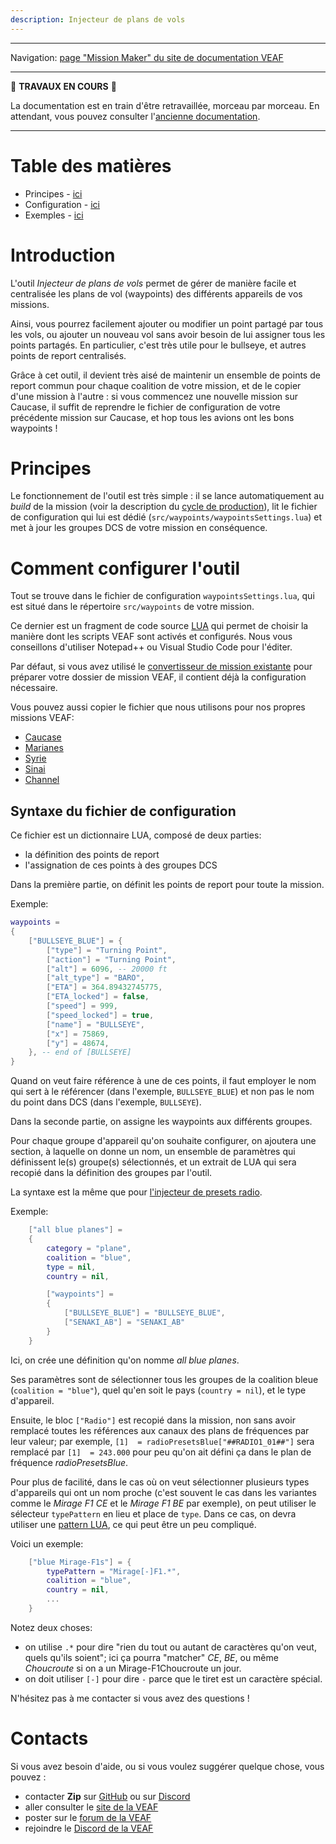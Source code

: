 ```yaml
---
description: Injecteur de plans de vols
---
```


-----------------------------

Navigation: [page "Mission Maker" du site de documentation VEAF](./index.md)

-----------------------------

🚧 **TRAVAUX EN COURS** 🚧

La documentation est en train d'être retravaillée, morceau par morceau. 
En attendant, vous pouvez consulter l'[ancienne documentation](https://github.com/VEAF/VEAF-Mission-Creation-Tools/blob/master/old_documentation/_index.md).

-----------------------------

# Table des matières

- Principes - [ici](#principes)
- Configuration - [ici](#comment-configurer-le-module)
- Exemples - [ici](#exemples-complets)

# Introduction

L'outil *Injecteur de plans de vols* permet de gérer de manière facile et centralisée les plans de vol (waypoints) des différents appareils de
 vos missions.

Ainsi, vous pourrez facilement ajouter ou modifier un point partagé par tous les vols, ou ajouter un nouveau vol sans avoir besoin de lui assigner tous les points partagés. En particulier, c'est très utile pour le bullseye, et autres points de report centralisés.

Grâce à cet outil, il devient très aisé de maintenir un ensemble de points de report commun pour chaque coalition de votre mission, et de le copier d'une mission à l'autre : si vous commencez une nouvelle mission sur Caucase, il suffit de reprendre le fichier de configuration de votre précédente mission sur Caucase, et hop tous les avions ont les bons waypoints !

# Principes

Le fonctionnement de l'outil est très simple : il se lance automatiquement au *build* de la mission (voir la description du  [cycle de production](./index.md#cycle-de-production)), lit le fichier de configuration qui lui est dédié (`src/waypoints/waypointsSettings.lua`) et met à jour les groupes DCS de votre mission en conséquence.

# Comment configurer l'outil

Tout se trouve dans le fichier de configuration `waypointsSettings.lua`, qui est situé dans le répertoire `src/waypoints` de votre mission.

Ce dernier est un fragment de code source [LUA](https://fr.wikipedia.org/wiki/Lua) qui permet de choisir la manière dont les scripts VEAF sont activés et configurés. Nous vous conseillons d'utiliser Notepad++ ou Visual Studio Code pour l'éditer.

Par défaut, si vous avez utilisé le [convertisseur de mission existante][VEAF-mission-converter-repository] pour préparer votre dossier de mission VEAF, il contient déjà la configuration nécessaire.

Vous pouvez aussi copier le fichier que nous utilisons pour nos propres missions VEAF:

- [Caucase](https://github.com/VEAF/VEAF-Open-Training-Mission-Caucasus/blob/master/src/waypoints/waypointsSettings.lua)
- [Marianes](https://github.com/VEAF/VEAF-Open-Training-Mission-Marianas/blob/master/src/waypoints/waypointsSettings.lua)
- [Syrie](https://github.com/VEAF/VEAF-Open-Training-Mission-Syria/blob/master/src/waypoints/waypointsSettings.lua)
- [Sinai](https://github.com/VEAF/VEAF-Open-Training-Mission-Sinai/blob/master/src/waypoints/waypointsSettings.lua)
- [Channel](https://github.com/VEAF/VEAF-Open-Training-WW2-TheChannel/blob/main/src/waypoints/waypointsSettings.lua)

## Syntaxe du fichier de configuration

Ce fichier est un dictionnaire LUA, composé de deux parties:

- la définition des points de report
- l'assignation de ces points à des groupes DCS

Dans la première partie, on définit les points de report pour toute la mission.

Exemple:
```lua
waypoints =
{
    ["BULLSEYE_BLUE"] = {
        ["type"] = "Turning Point",
        ["action"] = "Turning Point",
        ["alt"] = 6096, -- 20000 ft
        ["alt_type"] = "BARO",
        ["ETA"] = 364.89432745775,
        ["ETA_locked"] = false,
        ["speed"] = 999,
        ["speed_locked"] = true,
        ["name"] = "BULLSEYE",
        ["x"] = 75869,
        ["y"] = 48674,
    }, -- end of [BULLSEYE]
}
```

Quand on veut faire référence à une de ces points, il faut employer le nom qui sert à le référencer (dans l'exemple, `BULLSEYE_BLUE`) et non pas le nom du point dans DCS (dans l'exemple, `BULLSEYE`).

Dans la seconde partie, on assigne les waypoints aux différents groupes.

Pour chaque groupe d'appareil qu'on souhaite configurer, on ajoutera une section, à laquelle on donne un nom, un ensemble de paramètres qui définissent le(s) groupe(s) sélectionnés, et un extrait de LUA qui sera recopié dans la définition des groupes par l'outil.

La syntaxe est la même que pour [l'injecteur de presets radio](./presets.md).

Exemple:

```lua
    ["all blue planes"] =
    {
        category = "plane",
        coalition = "blue",
        type = nil,
        country = nil,

        ["waypoints"] =
        {
            ["BULLSEYE_BLUE"] = "BULLSEYE_BLUE",
            ["SENAKI_AB"] = "SENAKI_AB"
        }
    }
```

Ici, on crée une définition qu'on nomme *all blue planes*.

Ses paramètres sont de sélectionner tous les groupes de la coalition bleue (`coalition = "blue"`), quel qu'en soit le pays (`country = nil`), et le type d'appareil.

Ensuite, le bloc `["Radio"]` est recopié dans la mission, non sans avoir remplacé toutes les références aux canaux des plans de fréquences par leur valeur; par exemple, `[1]  = radioPresetsBlue["##RADIO1_01##"]` sera remplacé par `[1]  = 243.000` pour peu qu'on ait défini ça dans le plan de fréquence *radioPresetsBlue*.

Pour plus de facilité, dans le cas où on veut sélectionner plusieurs types d'appareils qui ont un nom proche (c'est souvent le cas dans les variantes comme le *Mirage F1 CE* et le *Mirage F1 BE* par exemple), on peut utiliser le sélecteur `typePattern` en lieu et place de `type`. Dans ce cas, on devra utiliser une [pattern LUA](http://wxlua.free.fr/Tutoriel_Lua/Tuto/Strings/strings6.php), ce qui peut être un peu compliqué.

Voici un exemple: 
```lua
    ["blue Mirage-F1s"] = {
        typePattern = "Mirage[-]F1.*",
        coalition = "blue",
        country = nil,
        ...
    }
```

Notez deux choses:

- on utilise `.*` pour dire "rien du tout ou autant de caractères qu'on veut, quels qu'ils soient"; ici ça pourra "matcher" *CE*, *BE*, ou même *Choucroute* si on a un Mirage-F1Choucroute un jour.
- on doit utiliser `[-]` pour dire `-` parce que le tiret est un caractère spécial.

N'hésitez pas à me contacter si vous avez des questions !

# Contacts

Si vous avez besoin d'aide, ou si vous voulez suggérer quelque chose, vous pouvez :

* contacter **Zip** sur [GitHub][Zip on Github] ou sur [Discord][Zip on Discord]
* aller consulter le [site de la VEAF][VEAF website]
* poster sur le [forum de la VEAF][VEAF forum]
* rejoindre le [Discord de la VEAF][VEAF Discord]


[Badge-Discord]: https://img.shields.io/discord/471061487662792715?label=VEAF%20Discord&style=for-the-badge
[VEAF-logo]: ../images/logo.png?raw=true
[VEAF Discord]: https://www.veaf.org/discord
[Zip on Github]: https://github.com/davidp57
[Zip on Discord]: https://discordapp.com/users/421317390807203850
[VEAF website]: https://www.veaf.org
[VEAF forum]: https://www.veaf.org/forum

[VEAF-Mission-Creation-Tools-repository]: https://github.com/VEAF/VEAF-Mission-Creation-Tools
[VEAF-mission-converter-repository]:https://github.com/VEAF/VEAF-mission-converter
[VEAF-demo-mission-repository]: https://github.com/VEAF/VEAF-Demo-Mission
[VEAF-Open-Training-Mission-repository]: https://github.com/VEAF/VEAF-Open-Training-Mission
[VEAF-Multiplayer-Missions-repository]: https://github.com/VEAF/VEAF-Multiplayer-Missions
[VEAF-Open-Training-Mission-documentation]: https://www.veaf.org/opentraining
